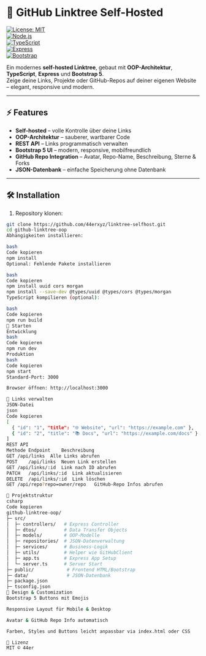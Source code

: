 # 🚀 GitHub Linktree Self-Hosted

[![License: MIT](https://img.shields.io/badge/License-MIT-blue.svg)](LICENSE)  
[![Node.js](https://img.shields.io/badge/Node.js-20.x-green)](https://nodejs.org/)  
[![TypeScript](https://img.shields.io/badge/TypeScript-5.9-blue)](https://www.typescriptlang.org/)  
[![Express](https://img.shields.io/badge/Express-4.18-yellow)](https://expressjs.com/)  
[![Bootstrap](https://img.shields.io/badge/Bootstrap-5.3-purple)](https://getbootstrap.com/)

Ein modernes **self-hosted Linktree**, gebaut mit **OOP-Architektur**, **TypeScript**, **Express** und **Bootstrap 5**.  
Zeige deine Links, Projekte oder GitHub-Repos auf deiner eigenen Website – elegant, responsive und modern.





---

## ⚡ Features

- **Self-hosted** – volle Kontrolle über deine Links
- **OOP-Architektur** – sauberer, wartbarer Code
- **REST API** – Links programmatisch verwalten
- **Bootstrap 5 UI** – modern, responsive, mobilfreundlich
- **GitHub Repo Integration** – Avatar, Repo-Name, Beschreibung, Sterne & Forks
- **JSON-Datenbank** – einfache Speicherung ohne Datenbank

---

## 🛠 Installation

1. Repository klonen:
```bash
git clone https://github.com/44erxyz/linktree-selfhost.git
cd github-linktree-oop
Abhängigkeiten installieren:

bash
Code kopieren
npm install
Optional: Fehlende Pakete installieren

bash
Code kopieren
npm install uuid cors morgan
npm install --save-dev @types/uuid @types/cors @types/morgan
TypeScript kompilieren (optional):

bash
Code kopieren
npm run build
🚀 Starten
Entwicklung
bash
Code kopieren
npm run dev
Produktion
bash
Code kopieren
npm start
Standard-Port: 3000

Browser öffnen: http://localhost:3000

🔗 Links verwalten
JSON-Datei
json
Code kopieren
[
  { "id": "1", "title": "🌐 Website", "url": "https://example.com" },
  { "id": "2", "title": "📚 Docs", "url": "https://example.com/docs" }
]
REST API
Methode	Endpoint	Beschreibung
GET	/api/links	Alle Links abrufen
POST	/api/links	Neuen Link erstellen
GET	/api/links/:id	Link nach ID abrufen
PATCH	/api/links/:id	Link aktualisieren
DELETE	/api/links/:id	Link löschen
GET	/api/repo?repo=owner/repo	GitHub-Repo Infos abrufen

📁 Projektstruktur
csharp
Code kopieren
github-linktree-oop/
├─ src/
│  ├─ controllers/   # Express Controller
│  ├─ dtos/          # Data Transfer Objects
│  ├─ models/        # OOP-Modelle
│  ├─ repositories/  # JSON-Datenverwaltung
│  ├─ services/      # Business-Logik
│  ├─ utils/         # Helper wie GitHubClient
│  ├─ app.ts         # Express App Setup
│  └─ server.ts      # Server Start
├─ public/            # Frontend HTML/Bootstrap
├─ data/              # JSON-Datenbank
├─ package.json
├─ tsconfig.json
🎨 Design & Customization
Bootstrap 5 Buttons mit Emojis

Responsive Layout für Mobile & Desktop

Avatar & GitHub Repo Info automatisch

Farben, Styles und Buttons leicht anpassbar via index.html oder CSS

📜 Lizenz
MIT © 44er
